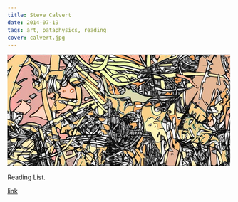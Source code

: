 ```yaml
---
title: Steve Calvert
date: 2014-07-19
tags: art, pataphysics, reading
cover: calvert.jpg
---
```


<!-- ![img](../images/MEK Trial p6 FXCSR copy3_oranger444copy.jpg) -->
![img](../images/calvert.jpg)

Reading List.

[link](http://www.bachelormachines.org/stevecalvert_pataphysics.html)